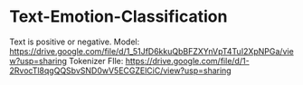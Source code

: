 # Text-Emotion-Classification
Text is positive or negative.
Model: https://drive.google.com/file/d/1_51JfD6kkuQbBFZXYnVpT4TuI2XpNPGa/view?usp=sharing
Tokenizer FIle: https://drive.google.com/file/d/1-2RvocTl8qgQQSbvSND0wV5ECGZElCiC/view?usp=sharing
